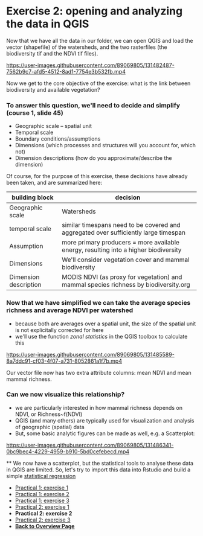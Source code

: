 # Exercise 2: opening and analyzing the data in QGIS

Now that we have all the data in our folder, we can open QGIS and load the vector (shapefile) of the watersheds, and the two rasterfiles (the biodiversity tif and the NDVI tif files).



https://user-images.githubusercontent.com/89069805/131482487-7562b9c7-afd5-4512-8ad1-7754e3b532fb.mp4




Now we get to the core objective of the exercise: what is the link between biodiversity and available vegetation? 


### To answer this question, we'll need to decide and simplify (course 1, slide 45)
* Geographic scale – spatial unit 
* Temporal scale 
* Boundary conditions/assumptions
* Dimensions (which processes and structures will you account for, which not)
* Dimension descriptions (how do you approximate/describe the dimension)

Of course, for the purpose of this exercise, these decisions have already been taken, and are summarized here: 


| building block  |  decision |
|---|---|
| Geographic scale |  Watersheds |
| temporal scale |  similar timespans need to be covered and aggregated over sufficiently large timespan |
| Assumption | more primary producers = more available energy, resulting into a higher biodiversity |
| Dimensions | We'll consider vegetation cover and mammal biodiversity |
| Dimension description | MODIS NDVI (as proxy for vegetation) and mammal species richness by biodiversity.org |



### Now that we have simplified we can take the average species richness and average NDVI per watershed

* because both are averages over a spatial unit, the size of the spatial unit is not explicitally corrected for here
* we'll use the function *zonal statistics* in the QGIS toolbox to calculate this



https://user-images.githubusercontent.com/89069805/131485589-8a7ddc91-cf03-4f07-a731-8052861a1f7b.mp4



Our vector file now has two extra attribute columns: mean NDVI and mean mammal richness. 

### Can we now visualize this relationship? 

* we are particularly interested in how mammal richness depends on NDVI, or Richness~f(NDVI)
* QGIS (and many others) are typically used for visualization and analysis of geographic (spatial) data
* But, some basic analytic figures can be made as well, e.g. a Scatterplot: 

https://user-images.githubusercontent.com/89069805/131486341-0bc9bec4-4229-4959-b910-5bd0cefebecd.mp4






**
We now have a scatterplot, but the statistical tools to analyse these data in QGIS are limited. So, let's try to import this data into Rstudio and build a simple  [statistical regression](https://liesjacobs.github.io/World-Food-and-Ecosystems/practical2/Rstudio.html)

<nav>
  <ul>
    <li><a href="https://liesjacobs.github.io/World-Food-and-Ecosystems/practical1/intro.html">Practical 1: exercise 1</a></li>
    <li><a href="https://liesjacobs.github.io/World-Food-and-Ecosystems/practical1/exploring.html">Practical 1: exercise 2</a></li>
    <li><a href="https://liesjacobs.github.io/World-Food-and-Ecosystems/practical1/understandinggradients.html">Practical 1: exercise 3</a></li>
    <li><a href="https://liesjacobs.github.io/World-Food-and-Ecosystems/practical2/intro.html">Practical 2: exercise 1</a></li>
    <li><strong>Practical 2: exercise 2</strong></li>
    <li><a href="https://liesjacobs.github.io/World-Food-and-Ecosystems/practical2/Rstudio.html">Practical 2: exercise 3</a></li>
    <li><a href="https://liesjacobs.github.io/World-Food-and-Ecosystems/"><b>Back to Overview Page</b></a></li>
  </ul>
</nav>


